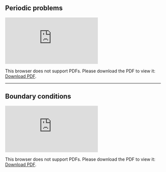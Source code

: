 ## Periodic problems

<object data="https://www.sciencedirect.com/science/article/pii/S0045782522007125"
type="application/pdf"
width="700px"
height="700px">
    <embed src="https://www.sciencedirect.com/science/article/pii/S0045782521001894">
        <p>This browser does not support PDFs. Please download the PDF to view it: <a href="https://www.sciencedirect.com/science/article/pii/S0045782521001894">Download PDF</a>.</p>
    </embed>
</object>

---

## Boundary conditions

<object data="https://www.sciencedirect.com/science/article/pii/S0045782523003493"
type="application/pdf"
width="700px"
height="700px">
    <embed src="https://www.sciencedirect.com/science/article/pii/S0045782521001894">
        <p>This browser does not support PDFs. Please download the PDF to view it: <a href="https://www.sciencedirect.com/science/article/pii/S0045782521001894">Download PDF</a>.</p>
    </embed>
</object>